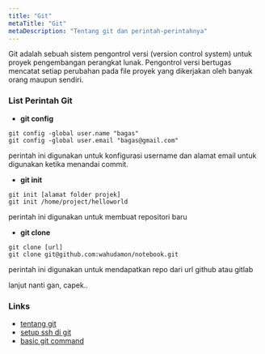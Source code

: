 ```yaml
---
title: "Git"
metaTitle: "Git"
metaDescription: "Tentang git dan perintah-perintahnya"
---
```


Git adalah sebuah sistem pengontrol versi (version control system) untuk proyek pengembangan perangkat lunak. Pengontrol versi bertugas mencatat setiap perubahan pada file proyek yang dikerjakan oleh banyak orang maupun sendiri.

### List Perintah Git
- **git config**
```git
git config -global user.name "bagas"
git config -global user.email "bagas@gmail.com"
```
perintah ini digunakan untuk konfigurasi username dan alamat email untuk digunakan ketika menandai commit.

- **git init**
```git
git init [alamat folder projek]
git init /home/project/helloworld
```
perintah ini digunakan untuk membuat repositori baru

- **git clone**
```git
git clone [url]
git clone git@github.com:wahudamon/notebook.git
```
perintah ini digunakan untuk mendapatkan repo dari url github atau gitlab

lanjut nanti gan, capek..

### Links
- [tentang git](https://www.petanikode.com/git-untuk-pemula/)
- [setup ssh di git](https://www.petanikode.com/github-ssh)
- [basic git command](https://www.edureka.co/blog/git-commands-with-example/)